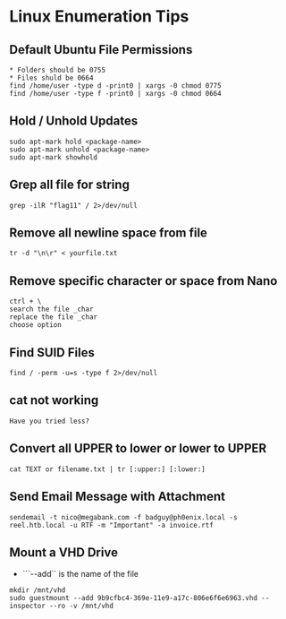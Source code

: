 # Linux Enumeration Tips

## Default Ubuntu File Permissions
```
* Folders should be 0755
* Files shuld be 0664
find /home/user -type d -print0 | xargs -0 chmod 0775
find /home/user -type f -print0 | xargs -0 chmod 0664
```

## Hold / Unhold Updates
```
sudo apt-mark hold <package-name>
sudo apt-mark unhold <package-name>
sudo apt-mark showhold
```

## Grep all file for string
```
grep -ilR "flag11" / 2>/dev/null
```

## Remove all newline space from file 
```
tr -d "\n\r" < yourfile.txt
```

## Remove specific character or space from Nano
```
ctrl + \
search the file _char
replace the file _char
choose option
```

## Find SUID Files
```
find / -perm -u=s -type f 2>/dev/null
```

## cat not working
```
Have you tried less?
```

## Convert all UPPER to lower or lower to UPPER
```
cat TEXT or filename.txt | tr [:upper:] [:lower:]
```

## Send Email Message with Attachment
```
sendemail -t nico@megabank.com -f badguy@ph0enix.local -s reel.htb.local -u RTF -m "Important" -a invoice.rtf
```

 ## Mount a VHD Drive
 - ```--add`` is the name of the file
 ```
 mkdir /mnt/vhd
 sudo guestmount --add 9b9cfbc4-369e-11e9-a17c-806e6f6e6963.vhd --inspector --ro -v /mnt/vhd
 ```